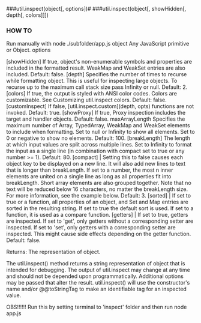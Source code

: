 ###util.inspect(object[, options])#
###util.inspect(object[, showHidden[, depth[, colors]]])

### HOW TO

Run manually with node ./subfolder/app.js
object <any> Any JavaScript primitive or Object.
options <Object>

[showHidden] <boolean> If true, object's non-enumerable symbols and properties are included in the formatted result. WeakMap and WeakSet entries are also included. Default: false.
[depth] <number> Specifies the number of times to recurse while formatting object. This is useful for inspecting large objects. To recurse up to the maximum call stack size pass Infinity or null. Default: 2.
[colors] <boolean> If true, the output is styled with ANSI color codes. Colors are customizable. See Customizing util.inspect colors. Default: false.
[customInspect] <boolean> If false, [util.inspect.custom](depth, opts) functions are not invoked. Default: true.
[showProxy] <boolean> If true, Proxy inspection includes the target and handler objects. Default: false.
maxArrayLength <integer> Specifies the maximum number of Array, TypedArray, WeakMap and WeakSet elements to include when formatting. Set to null or Infinity to show all elements. Set to 0 or negative to show no elements. Default: 100.
[breakLength] <integer> The length at which input values are split across multiple lines. Set to Infinity to format the input as a single line (in combination with compact set to true or any number >= 1). Default: 80.
[compact] <boolean> | <integer> Setting this to false causes each object key to be displayed on a new line. It will also add new lines to text that is longer than breakLength. If set to a number, the most n inner elements are united on a single line as long as all properties fit into breakLength. Short array elements are also grouped together. Note that no text will be reduced below 16 characters, no matter the breakLength size. For more information, see the example below. Default: 3.
[sorted] <boolean> | <Function> If set to true or a function, all properties of an object, and Set and Map entries are sorted in the resulting string. If set to true the default sort is used. If set to a function, it is used as a compare function.
[getters] <boolean> | <string> If set to true, getters are inspected. If set to 'get', only getters without a corresponding setter are inspected. If set to 'set', only getters with a corresponding setter are inspected. This might cause side effects depending on the getter function. Default: false.

Returns: <string> The representation of object.

The util.inspect() method returns a string representation of object that is intended for debugging. The output of util.inspect may change at any time and should not be depended upon programmatically. Additional options may be passed that alter the result. util.inspect() will use the constructor's name and/or @@toStringTag to make an identifiable tag for an inspected value.

OBS!!!!!!
Run this by setting terminal to 'inspect' folder and then run
node app.js
